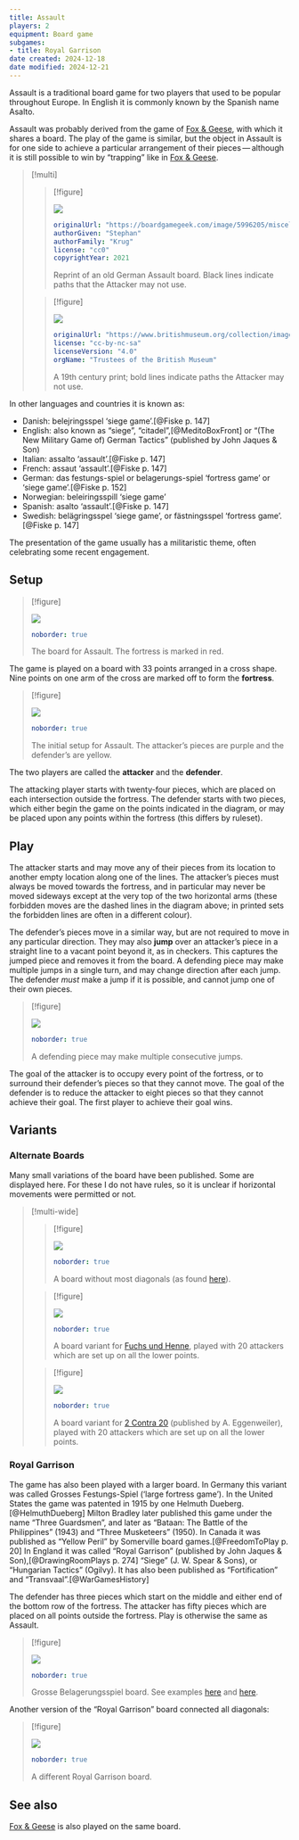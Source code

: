 ```yaml
---
title: Assault
players: 2
equipment: Board game
subgames:
- title: Royal Garrison
date created: 2024-12-18
date modified: 2024-12-21
---
```


<span class="aka">Assault</span> is a traditional board game for two players that used to be popular throughout Europe. In English it is commonly known by the Spanish name <span lang="es" class="aka">Asalto</span>.

Assault was probably derived from the game of [Fox & Geese](games/fox-and-geese.md), with which it shares a board. The play of the game is similar, but the object in Assault is for one side to achieve a particular arrangement of their pieces — although it is still possible to win by “trapping” like in [Fox & Geese](games/fox-and-geese.md).

> [!multi]
> > [!figure]
> >
> > ![](pic5996205.jpg)
> >
> > ```yaml
> > originalUrl: "https://boardgamegeek.com/image/5996205/miscellaneous-game-compilation"
> > authorGiven: "Stephan"
> > authorFamily: "Krug"
> > license: "cc0"
> > copyrightYear: 2021
> > ```
> >
> > Reprint of an old German Assault board. Black lines indicate paths that the Attacker may not use.
> 
> > [!figure]
> >
> > ![](1324594001.jpg)
> >
> > ```yaml
> > originalUrl: "https://www.britishmuseum.org/collection/image/1324594001"
> > license: "cc-by-nc-sa"
> > licenseVersion: "4.0"
> > orgName: "Trustees of the British Museum"
> > ```
> >
> > A 19th century print; bold lines indicate paths the Attacker may not use.

In other languages and countries it is known as:

* Danish: <span lang="da" class="aka">belejringsspel</span> ‘siege game’.[@Fiske p. 147]
* English: also known as “<span class="aka">siege</span>”, “<span class="aka" >citadel</span>”,[@MeditoBoxFront] or “<span class="aka">(The New Military Game of) German Tactics</span>” (published by John Jaques & Son)
* Italian: <span lang="it" class="aka">assalto</span> ‘assault’.[@Fiske p. 147]
* French: <span lang="fr" class="aka">assaut</span> ‘assault’.[@Fiske p. 147]
* German: <span lang="de" class="aka">das festungs-spiel</span> or <span lang="de" class="aka">belagerungs-spiel</span> ‘fortress game’ or ‘siege game’.[@Fiske p.  152]
* Norwegian: <span lang="no" class="aka">beleiringsspill</span> ‘siege game’
* Spanish: <span lang="es" class="aka">asalto</span> ‘assault’.[@Fiske p. 147]
* Swedish: <span lang="sv" class="aka">belägringsspel</span> ‘siege game’, or <span lang="sv" class="aka">fästningsspel</span> ‘fortress game’.[@Fiske p. 147]

The presentation of the game usually has a militaristic theme, often celebrating some recent engagement.

## Setup 

> [!figure]
>
> ![](asalto_board.svg)
>
> ```yaml
> noborder: true
> ```
>
> The board for Assault. The fortress is marked in red.

The game is played on a board with 33 points arranged in a cross shape. Nine points on one arm of the cross are marked off to form the **fortress**.

> [!figure]
>
> ![](asalto_setup.svg)
>
> ```yaml
> noborder: true
> ```
>
> The initial setup for Assault. The attacker’s pieces are purple and the defender’s are yellow.

The two players are called the **attacker** and the **defender**.

The attacking player starts with twenty-four pieces, which are placed on each intersection outside the fortress. The defender starts with two pieces, which either begin the game on the points indicated in the diagram, or may be placed upon any points within the fortress (this differs by ruleset).

## Play

The attacker starts and may move any of their pieces from its location to another empty location along one of the lines. The attacker’s pieces must always be moved towards the fortress, and in particular may never be moved sideways except at the very top of the two horizontal arms (these forbidden moves are the dashed lines in the diagram above; in printed sets the forbidden lines are often in a different colour).

The defender’s pieces move in a similar way, but are not required to move in any particular direction. They may also **jump** over an attacker’s piece in a straight line to a vacant point beyond it, as in checkers. This captures the jumped piece and removes it from the board. A defending piece may make multiple jumps in a single turn, and may change direction after each jump. The defender *must* make a jump if it is possible, and cannot jump one of their own pieces.

> [!figure]
>
> ![](defender_multiple_jumps.svg)
>
> ```yaml
> noborder: true
> ```
>
> A defending piece may make multiple consecutive jumps.

The goal of the attacker is to occupy every point of the fortress, or to surround their defender’s pieces so that they cannot move. The goal of the defender is to reduce the attacker to eight pieces so that they cannot achieve their goal. The first player to achieve their goal wins.

## Variants

### Alternate Boards

Many small variations of the board have been published. Some are displayed here.  For these I do not have rules, so it is unclear if horizontal movements were permitted or not.


> [!multi-wide]
> > [!figure]
> >
> > ![](asalto_simplified_board.svg)
> >
> > ```yaml
> > noborder: true
> > ```
> >
> > A board without most diagonals (as found [here](https://boardgamegeek.com/image/5069937/miscellaneous-game-compilation)).
> 
> > [!figure]
> >
> > ![](fuchs_und_henne.svg)
> >
> > ```yaml
> > noborder: true
> > ```
> >
> > A board variant for [<span lang="de" class="aka">Fuchs und Henne</span>](https://web.archive.org/web/20120817104138/http://www.holznerspiele.de/anleitung.html), played with 20 attackers which are set up on all the lower points. 
> 
> > [!figure]
> >
> > ![](2_contra_20.svg)
> >
> > ```yaml
> > noborder: true
> > ```
> >
> > A board variant for [<span lang="de" class="aka">2 Contra 20</span>](https://boardgamegeek.com/image/6417481/asalto) (published by A.  Eggenweiler), played with 20 attackers which are set up on all the lower points. 

### <span class="aka">Royal Garrison</span>

The game has also been played with a larger board. In Germany this variant was called <span lang="de" class="aka">Grosses Festungs-Spiel</span> (‘large fortress game’). In the United States the game was patented in 1915 by one Helmuth Dueberg.[@HelmuthDueberg] Milton Bradley later published this game under the name “<span class="aka">Three Guardsmen</span>”, and later as “<span class="aka">Bataan: The Battle of the Philippines</span>” (1943) and “<span class="aka">Three Musketeers</span>” (1950). In Canada it was published as “<span class="aka">Yellow Peril</span>” by Somerville board games.[@FreedomToPlay p. 20] In England it was called “Royal Garrison” (published by John Jaques & Son),[@DrawingRoomPlays p. 274] “Siege” (J. W. Spear & Sons), or “<span class="aka">Hungarian Tactics</span>” (Ogilvy). It has also been published as “<span class="aka">Fortification</span>” and “<span class="aka">Transvaal</span>”.[@WarGamesHistory]

The defender has three pieces which start on the middle and either end of the
bottom row of the fortress. The attacker has fifty pieces which are placed on
all points outside the fortress. Play is otherwise the same as Assault.

> [!figure]
>
> ![](Grosse_Belagerungsspiel.svg)
>
> ```yaml
> noborder: true
> ```
>
> <span lang="de">Grosse Belagerungsspiel</span> board. See examples
[here](https://boardgamegeek.com/image/4378970/asalto) and
[here](https://boardgamegeek.com/image/6800504/asalto).

Another version of the “Royal Garrison” board connected all diagonals:

> [!figure]
> 
> ![](royal_garrison.svg)
>
> ```yaml
> noborder: true
> ```
>
> A different Royal Garrison board.

## See also

[Fox & Geese](games/fox-and-geese.md) is also played on the same board.
